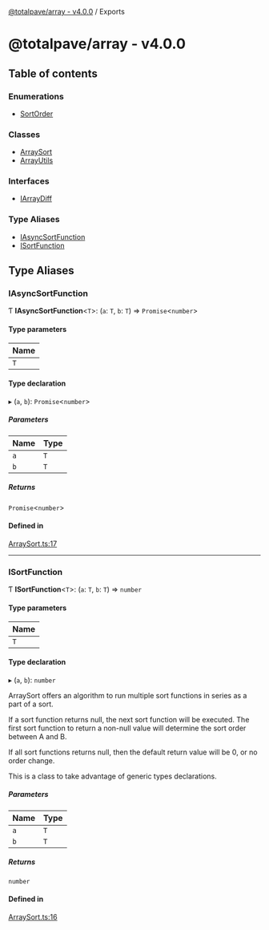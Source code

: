 [@totalpave/array - v4.0.0](README.md) / Exports

# @totalpave/array - v4.0.0

## Table of contents

### Enumerations

- [SortOrder](enums/SortOrder.md)

### Classes

- [ArraySort](classes/ArraySort.md)
- [ArrayUtils](classes/ArrayUtils.md)

### Interfaces

- [IArrayDiff](interfaces/IArrayDiff.md)

### Type Aliases

- [IAsyncSortFunction](modules.md#iasyncsortfunction)
- [ISortFunction](modules.md#isortfunction)

## Type Aliases

### IAsyncSortFunction

Ƭ **IAsyncSortFunction**<`T`\>: (`a`: `T`, `b`: `T`) => `Promise`<`number`\>

#### Type parameters

| Name |
| :------ |
| `T` |

#### Type declaration

▸ (`a`, `b`): `Promise`<`number`\>

##### Parameters

| Name | Type |
| :------ | :------ |
| `a` | `T` |
| `b` | `T` |

##### Returns

`Promise`<`number`\>

#### Defined in

[ArraySort.ts:17](https://github.com/totalpave/array/blob/507755b/src/ArraySort.ts#L17)

___

### ISortFunction

Ƭ **ISortFunction**<`T`\>: (`a`: `T`, `b`: `T`) => `number`

#### Type parameters

| Name |
| :------ |
| `T` |

#### Type declaration

▸ (`a`, `b`): `number`

ArraySort offers an algorithm to run multiple sort functions in series
as a part of a sort.

If a sort function returns null, the next sort function will be executed.
The first sort function to return a non-null value will determine the sort
order between A and B.

If all sort functions returns null, then the default return value will be 0,
or no order change.

This is a class to take advantage of generic types declarations.

##### Parameters

| Name | Type |
| :------ | :------ |
| `a` | `T` |
| `b` | `T` |

##### Returns

`number`

#### Defined in

[ArraySort.ts:16](https://github.com/totalpave/array/blob/507755b/src/ArraySort.ts#L16)
